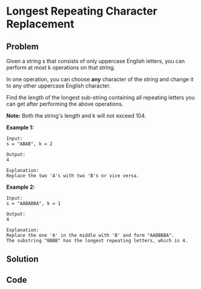 # Longest Repeating Character Replacement

## Problem

Given a string s that consists of only uppercase English letters, you can perform at most k operations on that string.

In one operation, you can choose **any** character of the string and change it to any other uppercase English character.

Find the length of the longest sub-string containing all repeating letters you can get after performing the above operations.

**Note:**
Both the string's length and k will not exceed 104.

**Example 1:**

	Input:
	s = "ABAB", k = 2

	Output:
	4

	Explanation:
	Replace the two 'A's with two 'B's or vice versa.
 

**Example 2:**

	Input:
	s = "AABABBA", k = 1

	Output:
	4

	Explanation:
	Replace the one 'A' in the middle with 'B' and form "AABBBBA".
	The substring "BBBB" has the longest repeating letters, which is 4.

## Solution



## Code